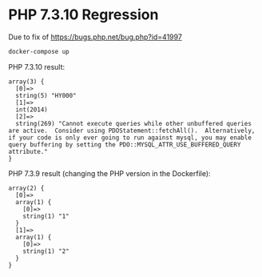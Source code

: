 # PHP 7.3.10 Regression

Due to fix of https://bugs.php.net/bug.php?id=41997

```sh
docker-compose up
```

PHP 7.3.10 result:

```
array(3) {
  [0]=>
  string(5) "HY000"
  [1]=>
  int(2014)
  [2]=>
  string(269) "Cannot execute queries while other unbuffered queries are active.  Consider using PDOStatement::fetchAll().  Alternatively, if your code is only ever going to run against mysql, you may enable query buffering by setting the PDO::MYSQL_ATTR_USE_BUFFERED_QUERY attribute."
}
```

PHP 7.3.9 result (changing the PHP version in the Dockerfile):
```
array(2) {
  [0]=>
  array(1) {
    [0]=>
    string(1) "1"
  }
  [1]=>
  array(1) {
    [0]=>
    string(1) "2"
  }
}
```

